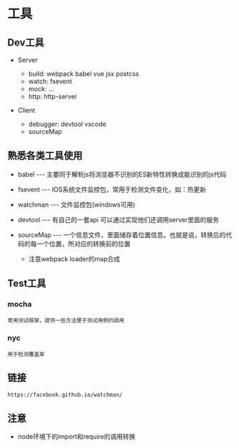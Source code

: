 # 工具

## Dev工具

* Server

    - build: webpack babel vue jsx postcss
    - watch: fsevent
    - mock: ...
    - http: http-server

* Client

    - debugger: devtool vscode
    - sourceMap

## 熟悉各类工具使用

* babel --- 主要同于解析js将浏览器不识别的ES新特性转换成能识别的js代码
* fsevent --- IOS系统文件监控包，常用于检测文件变化，如：热更新
* watchman --- 文件监控包(windows可用)
* devtool --- 有自己的一套api 可以通过实现他们还调用server里面的服务
* sourceMap --- 一个信息文件，里面储存着位置信息。也就是说，转换后的代码的每一个位置，所对应的转换前的位置
    
    - 注意webpack loader的map合成

## Test工具

### mocha

    常用测试框架，提供一些方法便于测试用例的调用

### nyc

    用于检测覆盖率

## 链接

    https://facebook.github.io/watchman/

## 注意

* node环境下的import和require的调用转换
